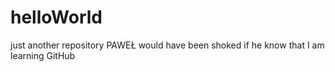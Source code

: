 # helloWorld
just another repository
 PAWEŁ would have been shoked if he know that I am learning GitHub
